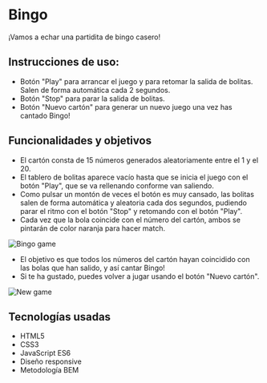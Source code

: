 # Bingo 
¡Vamos a echar una partidita de bingo casero!

## Instrucciones de uso:
* Botón "Play" para arrancar el juego y para retomar la salida de bolitas. Salen de forma automática cada 2 segundos.
* Botón "Stop" para parar la salida de bolitas.
* Botón "Nuevo cartón" para generar un nuevo juego una vez has cantado Bingo!

## Funcionalidades y objetivos
* El cartón consta de 15 números generados aleatoriamente entre el 1 y el 20.
* El tablero de bolitas aparece vacío hasta que se inicia el juego con el botón "Play", que se va rellenando conforme van saliendo.
* Como pulsar un montón de veces el botón es muy cansado, las bolitas salen de forma automática y aleatoria cada dos segundos, pudiendo parar el ritmo con el botón "Stop" y retomando con el botón "Play".
* Cada vez que la bola coincide con el número del cartón, ambos se pintarán de color naranja para hacer match.

![Bingo game](https://user-images.githubusercontent.com/70536114/107930877-ddeeb000-6f7b-11eb-972b-9519e1b182db.PNG)
* El objetivo es que todos los números del cartón hayan coincidido con las bolas que han salido, y así cantar Bingo!
* Si te ha gustado, puedes volver a jugar usando el botón "Nuevo cartón".

![New game](https://user-images.githubusercontent.com/70536114/107930404-3cfff500-6f7b-11eb-824a-ffcad58095ce.PNG)

## Tecnologías usadas

* HTML5
* CSS3
* JavaScript ES6
* Diseño responsive
* Metodología BEM






